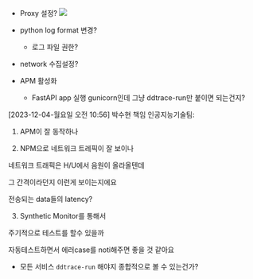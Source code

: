 - Proxy 설정?
  ![](https://i.imgur.com/2RUM5F3.png)


- python log format 변경?
	- 로그 파일 권한?
- network  수집설정?
- APM 활성화 
	- FastAPI app 실행 gunicorn인데 그냥 ddtrace-run만 붙이면 되는건지?


[2023-12-04-월요일 오전 10:56] 박수현 책임 인공지능기술팀:  
1. APM이 잘 동작하나  

2. NPM으로 네트워크 트레픽이 잘 보이나  

네트워크 트래픽은 H/U에서 음원이 올라올텐데  

그 간격이라던지 이런게 보이는지에요  

전송되는 data들의 latency?  

3. Synthetic Monitor를 통해서  

주기적으로 테스트를 할수 있을까  

자동테스트하면서 에러case를 noti해주면 좋을 것 같아요


- 모든 서비스 `ddtrace-run` 해야지 종합적으로 볼 수 있는건가?